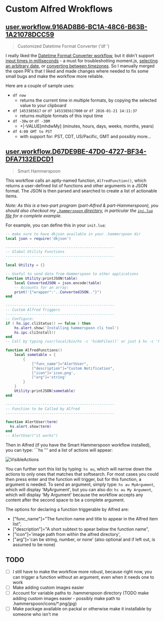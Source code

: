 # Custom Alfred Wrokflows

## [user.workflow.916AD8B6-BC1A-48C6-B63B-1A21078DCC59](https://github.com/KyleKing/My-Programming-Sketchbook/tree/master/Alfred/user.workflow.916AD8B6-BC1A-48C6-B63B-1A21078DCC59)
> Customized Datetime Format Converter ('df ')

I really liked the [Datetime Format Converter workflow](https://github.com/mwaterfall/alfred-datetime-format-converter), but it didn't support [input times in milliseconds](https://github.com/mwaterfall/alfred-datetime-format-converter/pull/5) -  a must for troubleshotting moment.js, [selecting an arbitrary date](https://github.com/mwaterfall/alfred-datetime-format-converter/pull/3), or [converting between timezones](https://github.com/mwaterfall/alfred-datetime-format-converter/pull/1). So I manually merged the open PR's that I liked and made changes where needed to fix some small bugs and make the workflow more reliable.

Here are a couple of sample uses:

- ```df now```
  - returns the current time in multiple formats, by copying the selected value to your clipboard
- ```df 1453385617``` or ```df 1453385617000``` or ```df 2016-01-21 14:11:37```
  - returns multiple formats of this input time
- ```df -30w``` or ```df -30M```
  - +|-VALUE[mhdwMy] (minutes, hours, days, weeks, months, years)
- ```df 4:00 GMT to PST```
  - with support for: PST, CDT, US/Pacific, GMT and possibly more...

## [user.workflow.D67DE9BE-47D0-4727-BF34-DFA7132EDCD1](https://github.com/KyleKing/My-Programming-Sketchbook/tree/master/Alfred/user.workflow.D67DE9BE-47D0-4727-BF34-DFA7132EDCD1)
> Smart Hammerspoon

This workflow calls an aptly-named function, ```AlfredFunction()```, which returns a user-defined list of functions and other arguments in a JSON format. The JSON is then parsed and searched to create a list of actionable items.

*Note: As this is a two-part program (part-Alfred & part-Hammerspoon), you should also checkout my [```.hammerspoon``` directory](https://github.com/KyleKing/My-Programming-Sketchbook/tree/master/Lua/.hammerspoon), in particular the [```ini.lua``` file](https://github.com/KyleKing/My-Programming-Sketchbook/blob/master/Lua/.hammerspoon/init.lua) for a complete example.*

For example, you can define this in your ```init.lua```:
```lua
-- make sure to have dkjson available in your .hammerspoon dir
local json = require('dkjson')

--------------------------------------------------
-- Global Utility Functions
--------------------------------------------------

local Utility = {}

-- Useful to send data from Hammerspoon to other applications
function Utility:printJSON(table)
	local ConvertedJSON = json.encode(table)
	-- Accounts for an array:
	print('{"wrapper":'..ConvertedJSON.."}")
end

--------------------------------------------------
-- Custom Alfred Triggers
--------------------------------------------------
-- Configure:
if ( hs.ipc.cliStatus() == false ) then
	hs.alert.show('Installing hammerspoon cli tool')
	hs.ipc.cliInstall()
end
-- Call by typing /usr/local/bin/hs -c 'hideFiles()' or just $ hs -c 'hideFiles()'

function AlfredFunctions()
	local sometable = {
		{
			["func_name"]="AlertUser",
			["description"]="Custom Notification",
			["icon"]='icon.png',
			["arg"]='string'
		}
	}
	Utility:printJSON(sometable)
end

--------------------------------------------------
-- Function to be Called by Alfred
--------------------------------------------------

function AlertUser(term)
  hs.alert.show(term)
end
-- AlertUser("it works")

```

Then in Alfred (if you have the Smart Hammerspoon workflow installed), you can type: ```hs ''' and a list of actions will appear:

![VisibleActions](README/VisibleActions.png)

You can further sort this list by typing: ```hs au```, which will narrow down the actions to only ones that matches that softsearch. For most cases you could then press enter and the function will trigger, but for this function, a argument is needed. To send an argument, simply type: ```hs au MyArgument```, which will display 'MyArgument', but you can also do: ```hs au My Argument```, which will display 'My Argument' because the workflow accepts any content after the second space to be a complete argument.

The options for declaring a function triggerable by Alfred are:

- ["func_name"]="The function name and title to appear in the Alfred item list",
- ["description"]="A short subtext to apear below the function name",
- ["icon"]='image path from within the alfred directory',
- ["arg"]='can be string, number, or none' (also optional and if left out, is assumed to be none)

## TODO

- [ ] I still have to make the workflow more robust, because right now, you can trigger a function without an argument, even when it needs one to work
- [ ] Make adding custom images easier
- [ ] Account for variable paths to .hammerspoon directory (TODO make adding custom images easier - possibly make path to .hammerspoon/icons/*.png/jpg)
- [ ] Make package available on packal or otherwise make it installable by someone who isn't me

